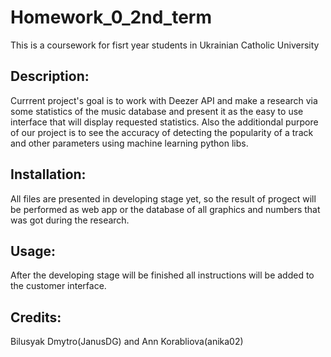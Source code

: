 # Homework_0_2nd_term
This is a coursework for fisrt year students in Ukrainian Catholic University

## Description:
Currrent project's goal is to work with Deezer API and make a research via some statistics of the music database and present it as the easy to use interface that will display requested statistics. Also the additiondal purpore of our project is to see the accuracy of detecting the popularity of a track and other parameters using machine learning python libs.

## Installation: 
All files are presented in developing stage yet, so the result of progect will be performed as web app or the database of all graphics and numbers that was got during the research.

## Usage:
After the developing stage will be finished all instructions will be added to the customer interface.


## Credits:
Bilusyak Dmytro(JanusDG) and Ann Korabliova(anika02)
